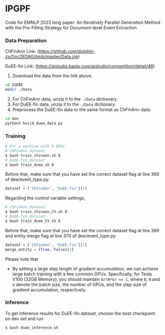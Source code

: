 # IPGPF

Code for EMNLP 2023 long paper: An Iteratively Parallel Generation Method with the Pre-Filling Strategy for Document-level Event Extraction

### Data Preparation

ChFinAnn Link: (https://github.com/dolphin-zs/Doc2EDAG/blob/master/Data.zip)

DuEE-fin Link: (https://aistudio.baidu.com/aistudio/competition/detail/46)


1. Download the data from the link above.
```bash
cd IGDEE
mkdir ./Data 
```
2. For ChFinAnn data, unzip it to the `./Data` dictionary.
3. For DuEE-fin data, unzip it to the `./Data` dictionary.
4. Preprocess the DuEE-fin data to the same format as ChFinAnn data:
```bash
cd dee
python3 build_duee_data.py
```

### Training
```bash
# For a machine with 8 GPUs
# ChFinAnn dataset
$ bash train_chinann.sh 8
# DuEE-fin dataset
$ bash train_duee.sh 8
```


Before that, make sure that you have set the correct dataset flag at line 369 of dee/event_type.py:
```python
dataset = ['ChFinAnn', 'DuEE-fin'][1]
```



Regarding the control variable settings, 
```bash
# ChFinAnn dataset
$ bash train_chinann_CV.sh 8
# DuEE-fin dataset
$ bash train_duee_CV.sh 8
```

Before that, make sure that you have set the correct dataset flag at line 369 and entity merge flag at line 370 of dee/event_type.py.
```python
dataset = ['ChFinAnn', 'DuEE-fin'][1]
merge_entity = [True, False][1]
```


Please note that
- By setting a large step length of gradient accumulation, we can achieve large batch training with a few common GPUs.
Specifically, for Tesla V100 (32GB Memory), you should maintain `B/(N*G) == 1`,
where `B`, `N` and `G` denote the batch size, the number of GPUs, and the step size of gradient accumulation, respectively.

### Inference

To get inference results for DuEE-fin dataset, choose the best checkpoint on dev set and run
```bash
$ bash duee_inference.sh
```
